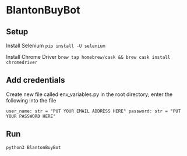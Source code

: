 # BlantonBuyBot

## Setup

Install Selenium
`pip install -U selenium`

Install Chrome Driver
`brew tap homebrew/cask && brew cask install chromedriver`

## Add credentials
Create new file called env_variables.py in the root directory; enter the following into the file

`user_name: str = "PUT YOUR EMAIL ADDRESS HERE"
password: str = "PUT YOUR PASSWORD HERE"`

## Run
`python3 BlantonBuyBot`
